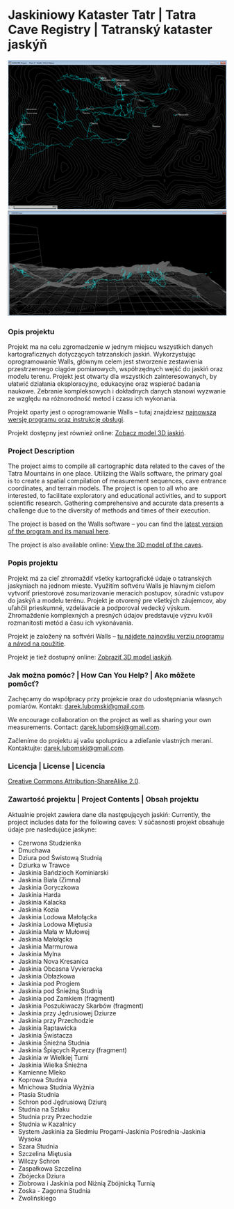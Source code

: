 # Jaskiniowy Kataster Tatr | Tatra Cave Registry | Tatranský kataster jaskýň

![Walls 2D screen](walls_2d_screen.png)
![Walls 2D screen](walls_3d_screen.png)

### Opis projektu
Projekt ma na celu zgromadzenie w jednym miejscu wszystkich danych kartograficznych dotyczących tatrzańskich jaskiń. Wykorzystując oprogramowanie Walls, głównym celem jest stworzenie zestawienia przestrzennego ciągów pomiarowych, współrzędnych wejść do jaskiń oraz modelu terenu. Projekt jest otwarty dla wszystkich zainteresowanych, by ułatwić działania eksploracyjne, edukacyjne oraz wspierać badania naukowe. Zebranie kompleksowych i dokładnych danych stanowi wyzwanie ze względu na różnorodność metod i czasu ich wykonania.

Projekt oparty jest o oprogramowanie Walls – tutaj znajdziesz [najnowszą wersję programu oraz instrukcję obsługi](http://texasspeleologicalsurvey.org/Walls/tsswalls.htm).

Projekt dostępny jest również online: [Zobacz model 3D jaskiń](https://sketchfab.com/models/64c9acf8f12345a3a3a4aa72df330b51).

### Project Description
The project aims to compile all cartographic data related to the caves of the Tatra Mountains in one place. Utilizing the Walls software, the primary goal is to create a spatial compilation of measurement sequences, cave entrance coordinates, and terrain models. The project is open to all who are interested, to facilitate exploratory and educational activities, and to support scientific research. Gathering comprehensive and accurate data presents a challenge due to the diversity of methods and times of their execution.

The project is based on the Walls software – you can find the [latest version of the program and its manual here](http://texasspeleologicalsurvey.org/Walls/tsswalls.htm).

The project is also available online: [View the 3D model of the caves](https://sketchfab.com/models/64c9acf8f12345a3a3a4aa72df330b51).

### Popis projektu
Projekt má za cieľ zhromaždiť všetky kartografické údaje o tatranských jaskyniach na jednom mieste. Využitím softvéru Walls je hlavným cieľom vytvoriť priestorové zosumarizovanie meracích postupov, súradníc vstupov do jaskýň a modelu terénu. Projekt je otvorený pre všetkých záujemcov, aby uľahčil prieskumné, vzdelávacie a podporoval vedecký výskum. Zhromaždenie komplexných a presných údajov predstavuje výzvu kvôli rozmanitosti metód a času ich vykonávania.

Projekt je založený na softvéri Walls – [tu nájdete najnovšiu verziu programu a návod na použitie](http://texasspeleologicalsurvey.org/Walls/tsswalls.htm).

Projekt je tiež dostupný online: [Zobraziť 3D model jaskýň](https://sketchfab.com/models/64c9acf8f12345a3a3a4aa72df330b51).

### Jak można pomóc? | How Can You Help? | Ako môžete pomôcť?
Zachęcamy do współpracy przy projekcie oraz do udostępniania własnych pomiarów. Kontakt: [darek.lubomski@gmail.com](mailto:darek.lubomski@gmail.com).

We encourage collaboration on the project as well as sharing your own measurements. Contact: [darek.lubomski@gmail.com](mailto:darek.lubomski@gmail.com).

Začleníme do projektu aj vašu spoluprácu a zdieľanie vlastných meraní. Kontaktujte: [darek.lubomski@gmail.com](mailto:darek.lubomski@gmail.com).

### Licencja | License | Licencia
[Creative Commons Attribution-ShareAlike 2.0](http://creativecommons.org/licenses/by-sa/2.0/).

### Zawartość projektu | Project Contents | Obsah projektu
Aktualnie projekt zawiera dane dla następujących jaskiń:
Currently, the project includes data for the following caves:
V súčasnosti projekt obsahuje údaje pre nasledujúce jaskyne:

- Czerwona Studzienka
- Dmuchawa
- Dziura pod Świstową Studnią
- Dziurka w Trawce
- Jaskinia Bańdzioch Kominiarski
- Jaskinia Biała (Zimna)
- Jaskinia Goryczkowa
- Jaskinia Harda
- Jaskinia Kalacka
- Jaskinia Kozia
- Jaskinia Lodowa Małołącka
- Jaskinia Lodowa Miętusia
- Jaskinia Mała w Mułowej
- Jaskinia Małołącka
- Jaskinia Marmurowa
- Jaskinia Mylna
- Jaskinia Nova Kresanica
- Jaskinia Obcasna Vyvieracka
- Jaskinia Obłazkowa
- Jaskinia pod Progiem
- Jaskinia pod Śnieżną Studnią
- Jaskinia pod Zamkiem (fragment)
- Jaskinia Poszukiwaczy Skarbów (fragment)
- Jaskinia przy Jędrusiowej Dziurze
- Jaskinia przy Przechodzie
- Jaskinia Raptawicka
- Jaskinia Świstacza
- Jaskinia Śnieżna Studnia
- Jaskinia Śpiących Rycerzy (fragment)
- Jaskinia w Wielkiej Turni
- Jaskinia Wielka Śnieżna
- Kamienne Mleko
- Koprowa Studnia
- Mnichowa Studnia Wyżnia
- Ptasia Studnia
- Schron pod Jędrusiową Dziurą
- Studnia na Szlaku
- Studnia przy Przechodzie
- Studnia w Kazalnicy
- System Jaskinia za Siedmiu Progami-Jaskinia Pośrednia-Jaskinia Wysoka
- Szara Studnia
- Szczelina Miętusia
- Wilczy Schron
- Zaspałkowa Szczelina
- Zbójecka Dziura
- Ziobrowa i Jaskinia pod Niżnią Zbójnicką Turnią
- Zoska - Zagonna Studnia
- Zwolińskiego
